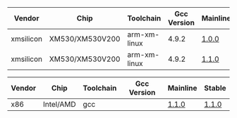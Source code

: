Vendor | Chip| Toolchain| Gcc Version|Mainline| Stable
---|---|---|---|---|---
xmsilicon | XM530/XM530V200 | arm-xm-linux | 4.9.2 | [1.0.0](https://jftech-ipc-sdk.obs.myhuaweicloud.com/jf-ipc-sdk/arm-xm-linux/jf_ipc_sdk_linux_arm-xm-linux_1.0.0.zip) | [1.0.0](https://jftech-ipc-sdk.obs.myhuaweicloud.com/jf-ipc-sdk/arm-xm-linux/jf_ipc_sdk_linux_arm-xm-linux_1.0.0.zip)
xmsilicon | XM530/XM530V200 | arm-xm-linux | 4.9.2 | [1.1.0](https://jftech-ipc-sdk.obs.myhuaweicloud.com/jf-ipc-sdk/arm-xm-linux/jf_ipc_sdk_linux_arm-xm_v1.1.0.zip) | [1.1.0](https://jftech-ipc-sdk.obs.myhuaweicloud.com/jf-ipc-sdk/arm-xm-linux/jf_ipc_sdk_linux_arm-xm_v1.1.0.zip)

Vendor | Chip| Toolchain| Gcc Version|Mainline| Stable
---|---|---|---|---|---
x86 | Intel/AMD | gcc |  | [1.1.0](https://jftech-ipc-sdk.obs.myhuaweicloud.com/jf-ipc-sdk/x86/jf_ipc_sdk_linux_x86_v1.1.0.zip) | [1.1.0](https://jftech-ipc-sdk.obs.myhuaweicloud.com/jf-ipc-sdk/x86/jf_ipc_sdk_linux_x86_v1.1.0.zip)